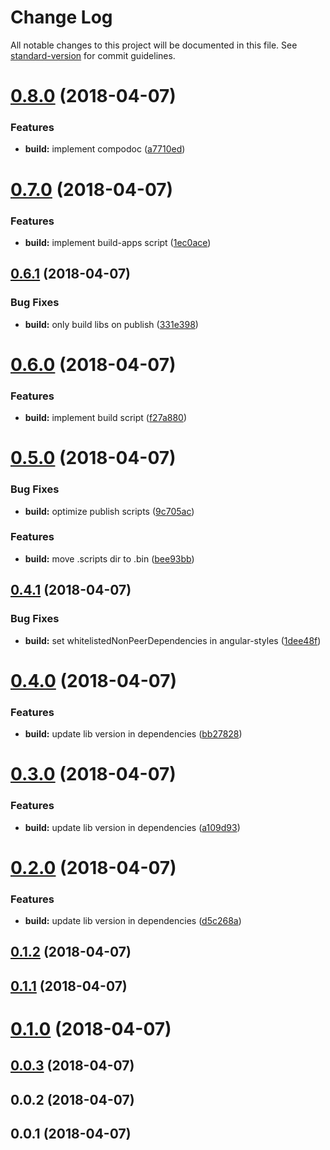 # Change Log

All notable changes to this project will be documented in this file. See [standard-version](https://github.com/conventional-changelog/standard-version) for commit guidelines.

<a name="0.8.0"></a>
# [0.8.0](https://github.com/beeman/angular-project-demo/compare/v0.7.0...v0.8.0) (2018-04-07)


### Features

* **build:** implement compodoc ([a7710ed](https://github.com/beeman/angular-project-demo/commit/a7710ed))



<a name="0.7.0"></a>
# [0.7.0](https://github.com/beeman/angular-project-demo/compare/v0.6.1...v0.7.0) (2018-04-07)


### Features

* **build:** implement build-apps script ([1ec0ace](https://github.com/beeman/angular-project-demo/commit/1ec0ace))



<a name="0.6.1"></a>
## [0.6.1](https://github.com/beeman/angular-project-demo/compare/v0.6.0...v0.6.1) (2018-04-07)


### Bug Fixes

* **build:** only build libs on publish ([331e398](https://github.com/beeman/angular-project-demo/commit/331e398))



<a name="0.6.0"></a>
# [0.6.0](https://github.com/beeman/angular-project-demo/compare/v0.5.0...v0.6.0) (2018-04-07)


### Features

* **build:** implement build script ([f27a880](https://github.com/beeman/angular-project-demo/commit/f27a880))



<a name="0.5.0"></a>
# [0.5.0](https://github.com/beeman/angular-project-demo/compare/v0.4.1...v0.5.0) (2018-04-07)


### Bug Fixes

* **build:** optimize publish scripts ([9c705ac](https://github.com/beeman/angular-project-demo/commit/9c705ac))


### Features

* **build:** move .scripts dir to .bin ([bee93bb](https://github.com/beeman/angular-project-demo/commit/bee93bb))



<a name="0.4.1"></a>
## [0.4.1](https://github.com/beeman/angular-project-demo/compare/v0.4.0...v0.4.1) (2018-04-07)


### Bug Fixes

* **build:** set whitelistedNonPeerDependencies in angular-styles ([1dee48f](https://github.com/beeman/angular-project-demo/commit/1dee48f))



<a name="0.4.0"></a>
# [0.4.0](https://github.com/beeman/angular-project-demo/compare/v0.3.0...v0.4.0) (2018-04-07)


### Features

* **build:** update lib version in dependencies ([bb27828](https://github.com/beeman/angular-project-demo/commit/bb27828))



<a name="0.3.0"></a>
# [0.3.0](https://github.com/beeman/angular-project-demo/compare/v0.2.0...v0.3.0) (2018-04-07)


### Features

* **build:** update lib version in dependencies ([a109d93](https://github.com/beeman/angular-project-demo/commit/a109d93))



<a name="0.2.0"></a>
# [0.2.0](https://github.com/beeman/angular-project-demo/compare/v0.1.2...v0.2.0) (2018-04-07)


### Features

* **build:** update lib version in dependencies ([d5c268a](https://github.com/beeman/angular-project-demo/commit/d5c268a))



<a name="0.1.2"></a>
## [0.1.2](https://github.com/beeman/angular-project-demo/compare/v0.1.1...v0.1.2) (2018-04-07)



<a name="0.1.1"></a>
## [0.1.1](https://github.com/beeman/angular-project-demo/compare/v0.1.0...v0.1.1) (2018-04-07)



<a name="0.1.0"></a>
# [0.1.0](https://github.com/beeman/angular-project-demo/compare/v0.0.3...v0.1.0) (2018-04-07)



<a name="0.0.3"></a>
## [0.0.3](https://github.com/beeman/angular-project-demo/compare/v0.0.2...v0.0.3) (2018-04-07)



<a name="0.0.2"></a>
## 0.0.2 (2018-04-07)



<a name="0.0.1"></a>
## 0.0.1 (2018-04-07)

